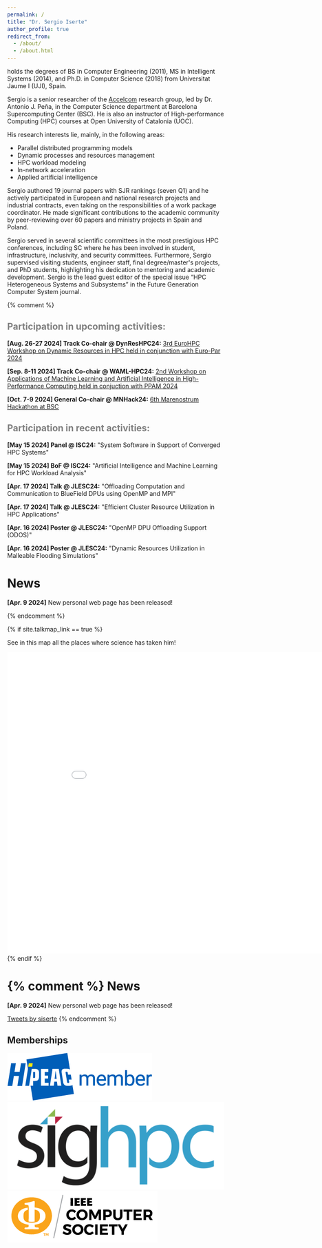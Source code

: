 ```yaml
---
permalink: /
title: "Dr. Sergio Iserte"
author_profile: true
redirect_from: 
  - /about/
  - /about.html
---
```


<p>holds the degrees of BS in Computer Engineering (2011), MS in Intelligent Systems (2014), and Ph.D. in Computer Science (2018) from Universitat Jaume I (UJI), Spain.</p>

<p>Sergio is a senior researcher of the <a href="https://www.bsc.es/discover-bsc/organisation/scientific-structure/accelerators-and-communications-hpc">Accelcom</a> research group, led by Dr. Antonio J. Peña, in the Computer Science department at Barcelona Supercomputing Center (BSC).
He is also an instructor of High-performance Computing (HPC) courses at Open University of Catalonia (UOC).</p>

<p>His research interests lie, mainly, in the following areas:</p>
<ul>
<li>Parallel distributed programming models</li>
<li>Dynamic processes and resources management</li>
<li>HPC workload modeling</li>
<li>In-network acceleration</li>
<li>Applied artificial intelligence</li>
</ul>

<p>Sergio authored 19 journal papers with SJR rankings (seven Q1) and he actively participated in European and national research projects and industrial contracts, even taking on the responsibilities of a work package coordinator. He made significant contributions to the academic community by peer-reviewing over 60 papers and ministry projects in Spain and Poland.</p> 

<p>Sergio served in several scientific committees in the most prestigious HPC conferences, including SC where he has been involved in student, infrastructure, inclusivity, and security committees. Furthermore, Sergio supervised visiting students, engineer staff, final degree/master's projects, and  PhD students, highlighting his dedication to mentoring and academic development. Sergio is the lead guest editor of the special issue “HPC Heterogeneous Systems and Subsystems” in the Future Generation Computer System journal.</p>

{% comment %}
<h2 style="color:gray;">Participation in upcoming activities:</h2>
<p><strong>[Aug. 26-27 2024] Track Co-chair @ DynResHPC24:</strong> <a href="https://eventos.uc3m.es/112131/detail/3rd-eurohpc-workshop-on-dynamic-resources-in-hpc.html">3rd EuroHPC Workshop on Dynamic Resources in HPC held in conjunction with Euro-Par 2024</a></p>
<p><strong>[Sep. 8-11 2024] Track Co-chair @ WAML-HPC24:</strong> <a href="https://sites.google.com/uji.es/waml-hpc22/home">2nd  Workshop on Applications of
Machine Learning and Artificial Intelligence in High-Performance Computing held in conjuction with PPAM 2024</a></p>
<p><strong>[Oct. 7-9 2024] General Co-chair @ MNHack24:</strong> <a href="www.bsc.es/MNHack_24">6th Marenostrum Hackathon at BSC</a></p>

<h2 style="color:gray;">Participation in recent activities:</h2>

<p><strong>[May 15 2024] Panel @ ISC24:</strong> "System Software in Support of Converged HPC Systems"</p>
<p><strong>[May 15 2024] BoF @ ISC24:</strong> "Artificial Intelligence and Machine Learning for HPC Workload Analysis"</p>
<p><strong>[Apr. 17 2024] Talk @ JLESC24:</strong> "Offloading Computation and Communication to BlueField DPUs using OpenMP and MPI"</p>
<p><strong>[Apr. 17 2024] Talk @ JLESC24:</strong> "Efficient Cluster Resource Utilization in HPC Applications"</p>
<p><strong>[Apr. 16 2024] Poster @ JLESC24:</strong> "OpenMP DPU Offloading Support (ODOS)"</p>
<p><strong>[Apr. 16 2024] Poster @ JLESC24:</strong> "Dynamic Resources Utilization in Malleable Flooding Simulations"</p>

News
======
<p><strong>[Apr. 9 2024]</strong> New personal web page has been released!</p>
{% endcomment %}

{% if site.talkmap_link == true %}
<p>See in this map all the places where science has taken him!</p>
<iframe src="/talkmap/map.html" height="700" width="900" style="border:none;"></iframe>
{% endif %}

{% comment %}
News
======
<p><strong>[Apr. 9 2024]</strong> New personal web page has been released!</p>

<a class="twitter-timeline" href="https://twitter.com/siserte?ref_src=twsrc%5Etfw">Tweets by siserte</a> <script async src="https://platform.twitter.com/widgets.js" charset="utf-8"></script>
{% endcomment %}

<h2>Memberships</h2>
<div class="memberships-container">
  <a href="https://www.hipeac.net/" target="_blank" title="HiPEAC">
    <img src="images/hipeac.png" alt="HiPEAC Membership Logo" class="membership-logo">
  </a>
  <a href="https://www.sighpc.org/" target="_blank" title="SIGHPC">
    <img src="images/sighpc.png" alt="SIGHPC Membership Logo" class="membership-logo">
  </a>
  <a href="https://www.computer.org/" target="_blank" title="IEEE Computer Society">
    <img src="images/IEEE-CS.png" alt="IEEE-CS Membership Logo" class="membership-logo">
  </a>
</div>